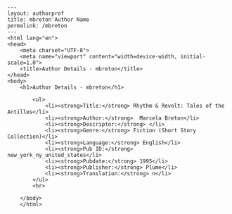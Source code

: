 
    ---
    layout: authorprof
    title: mbreton'Author Name 
    permalink: /mbreton
    ---
    <html lang="en">
    <head>
        <meta charset="UTF-8">
        <meta name="viewport" content="width=device-width, initial-scale=1.0">
        <title>Author Details - mbreton</title>
    </head>
    <body>
        <h1>Author Details - mbreton</h1>
        
            <ul>
                <li><strong>Title:</strong> Rhythm & Revolt: Tales of the Antilles</li>
                <li><strong>Author:</strong>  Marcela Breton</li>
                <li><strong>Descriptor:</strong> </li>
                <li><strong>Genre:</strong> Fiction (Short Story Collection)</li>
                <li><strong>Language:</strong> English</li>
                <li><strong>Pub ID:</strong> new_york_ny_united_states</li>
                <li><strong>Pubdate:</strong> 1995</li>
                <li><strong>Publisher:</strong> Plume</li>
                <li><strong>Translation:</strong> n</li>
            </ul>
            <hr>
            
        </body>
        </html>
        